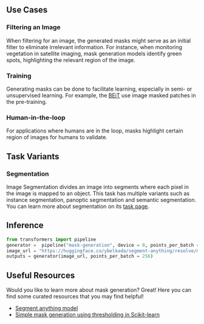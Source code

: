 ## Use Cases

### Filtering an Image

When filtering for an image, the generated masks might serve as an initial filter to eliminate irrelevant information. For instance, when monitoring vegetation in satellite imaging, mask generation models identify green spots, highlighting the relevant region of the image.

### Training 

Generating masks can be done to facilitate learning, especially in semi- or unsupervised learning. For example, the [BEiT](https://huggingface.co/docs/transformers/model_doc/beit) use image masked patches in the pre-training.

### Human-in-the-loop

For applications where humans are in the loop, masks highlight certain region of images for humans to validate. 

## Task Variants

### Segmentation

Image Segmentation divides an image into segments where each pixel in the image is mapped to an object. This task has multiple variants such as instance segmentation, panoptic segmentation and semantic segmentation. You can learn more about segmentation on its [task page](https://huggingface.co/tasks/image-segmentation).

## Inference


```python
from transformers import pipeline
generator =  pipeline("mask-generation", device = 0, points_per_batch = 256)
image_url = "https://huggingface.co/ybelkada/segment-anything/resolve/main/assets/car.png"
outputs = generator(image_url, points_per_batch = 256)

```

## Useful Resources

Would you like to learn more about mask generation? Great! Here you can find some curated resources that you may find helpful!

- [Segment anything model](https://huggingface.co/docs/transformers/main/model_doc/sam)
- [Simple mask generation using thresholding in Scikit-learn](https://scikit-image.org/docs/stable/auto_examples/segmentation/plot_thresholding.html)
